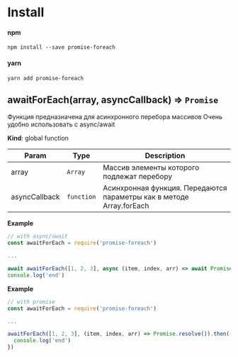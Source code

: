 # Install
#### npm
``` npm install --save promise-foreach ```
#### yarn
``` yarn add promise-foreach ```
<a name="awaitForEach"></a>

## awaitForEach(array, asyncCallback) ⇒ <code>Promise</code>
Функция предназначена для асинхронного перебора массивов
Очень удобно использовать с async/await

**Kind**: global function  

| Param | Type | Description |
| --- | --- | --- |
| array | <code>Array</code> | Массив элементы которого подлежат перебору |
| asyncCallback | <code>function</code> | Асинхронная функция. Передаются параметры как в методе Array.forEach |

**Example**  
```js
// with async/await
const awaitForEach = require('promise-foreach')

...

await awaitForEach([1, 2, 3], async (item, index, arr) => await Promise.resolve())
console.log('end')
```
**Example**  
```js
// with promise
const awaitForEach = require('promise-foreach')

...

awaitForEach([1, 2, 3], (item, index, arr) => Promise.resolve()).then(() => {
  console.log('end')
})
```

